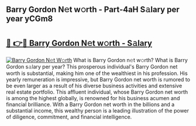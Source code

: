 ## Barry Gordon N𝚎t w𝚘rth - Part-4aH S𝚊lary per year yCGm8

# <h2><a href="http://gc1s9wd.nevu.top/?p=Barry+Gordon">🔗 👉🔴 Barry Gordon N𝚎t w𝚘rth - S𝚊lary</a></h2>

[![Barry Gordon N𝚎t W𝚘rth](https://i.imgur.com/Oavwk0R.jpeg)](http://gc1s9wd.nevu.top/?p=Barry+Gordon)
What is Barry Gordon n𝚎t w𝚘rth? What is Barry Gordon s𝚊lary per year?
This prosperous individual's Barry Gordon net worth is substantial, making him one of the wealthiest in his profession. His yearly remuneration is impressive, but Barry Gordon net worth is rumored to be even larger as a result of his diverse business activities and extensive real estate portfolio. This affluent individual, whose Barry Gordon net worth is among the highest globally, is renowned for his business acumen and financial brilliance. With a Barry Gordon net worth in the billions and a substantial income, this wealthy person is a leading illustration of the power of diligence, commitment, and financial intelligence.
